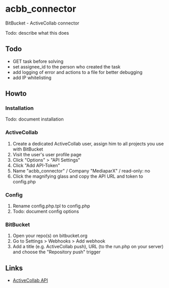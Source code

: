 # acbb_connector
BitBucket - ActiveCollab connector

Todo: describe what this does

## Todo

* GET task before solving
* set assignee_id to the person who created the task
* add logging of error and actions to a file for better debugging
* add IP whitelisting

## Howto

### Installation

Todo: document installation

### ActiveCollab

1. Create a dedicated ActiveCollab user, assign him to all projects you use with BitBucket
2. Visit the user's user profile page
3. Click "Options" > "API Settings"
4. Click "Add API-Token"
5. Name "acbb_connector" / Company "MediaparX" / read-only: no
6. Click the magnifying glass and copy the API URL and token to config.php

### Config

1. Rename config.php.tpl to config.php
2. Todo: document config options

### BitBucket

1. Open your repo(s) on bitbucket.org
2. Go to Settings > Webhooks > Add webhook
3. Add a title (e.g. ActiveCollab push), URL (to the run.php on your server) and choose the "Repository push" trigger

## Links

* [ActiveCollab API](https://help-classic.activecollab.com/books/api/check-api-url.html)